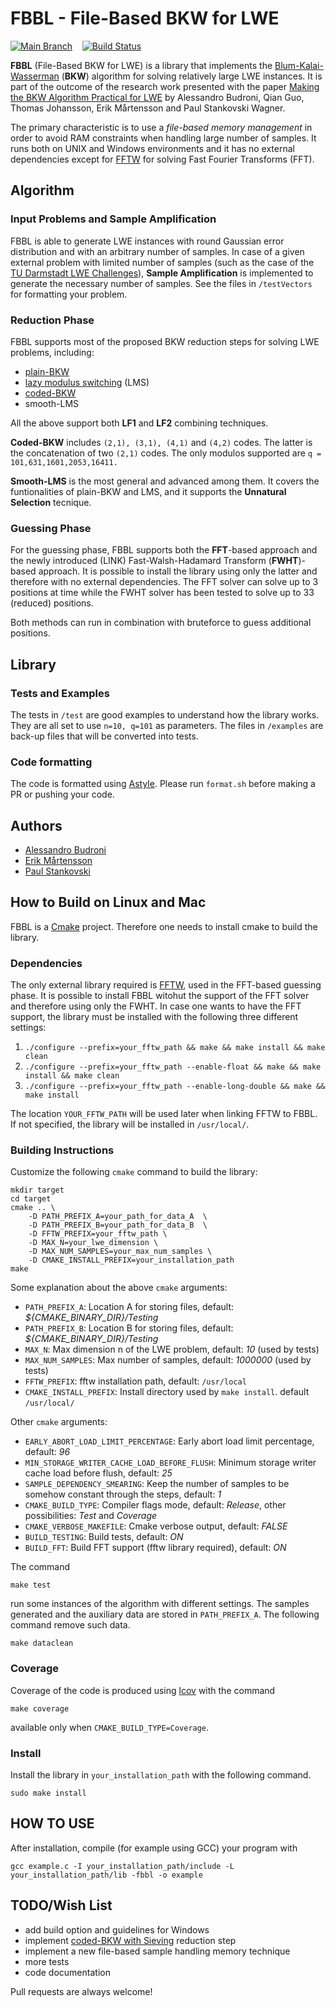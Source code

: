 




# FBBL - File-Based BKW for LWE 
[![Main Branch](https://img.shields.io/badge/-main:-gray.svg)](https://github.com/FBBL/fbbl/tree/main)&nbsp;&nbsp;&nbsp;&nbsp;[![Build Status](https://travis-ci.com/FBBL/fbbl.svg?token=xdMAmm6EEEu8xxxUqE6x&branch=master)](https://travis-ci.com/FBBL/fbbl)

**FBBL** (File-Based BKW for LWE) is a library that implements the [Blum-Kalai-Wasserman](https://arxiv.org/pdf/cs/0010022.pdf) (**BKW**) algorithm for solving relatively large LWE instances. It is part of the outcome of the research work presented with the paper [Making the BKW Algorithm Practical for LWE]() by Alessandro Budroni, Qian Guo, Thomas Johansson, Erik Mårtensson and Paul Stankovski Wagner.

The primary characteristic is to use a *file-based memory management* in order to avoid RAM constraints when handling large number of samples. It runs both on UNIX and Windows environments and it has no external dependencies except for [FFTW](http://fftw.org/) for solving Fast Fourier Transforms (FFT).

## Algorithm
### Input Problems and Sample Amplification

FBBL is able to generate LWE instances with round Gaussian error distribution and with an arbitrary number of samples. In case of a given external problem with limited number of samples (such as the case of the [TU Darmstadt LWE Challenges](https://www.latticechallenge.org/lwe_challenge/challenge.php)), **Sample Amplification** is implemented to generate the necessary number of samples. See the files in `/testVectors` for formatting your problem.

### Reduction Phase
FBBL supports most of the proposed BKW reduction steps for solving LWE problems, including:
- [plain-BKW](https://eprint.iacr.org/2012/636.pdf)
- [lazy modulus switching](https://eprint.iacr.org/2014/019.pdf) (LMS)
- [coded-BKW](https://eprint.iacr.org/2016/310.pdf)
- smooth-LMS

All the above support both **LF1** and **LF2** combining techniques.

**Coded-BKW** includes `(2,1), (3,1), (4,1)` and `(4,2)` codes. The latter is the concatenation of two `(2,1)` codes. The only modulos supported are `q = 101,631,1601,2053,16411.`

**Smooth-LMS** is the most general and advanced among them. It covers the funtionalities of plain-BKW and LMS, and it supports the **Unnatural Selection** tecnique. 

### Guessing Phase
For the guessing phase, FBBL supports both the **FFT**-based approach and the newly introduced (LINK) Fast-Walsh-Hadamard Transform (**FWHT**)-based approach. It is possible to install the library using only the latter and therefore with no external dependencies. The FFT solver can solve up to 3 positions at time while the FWHT solver has been tested to solve up to 33 (reduced) positions.

Both methods can run in combination with bruteforce to guess additional positions.

## Library
### Tests and Examples
The tests in `/test` are good examples to understand how the library works. They are all set to use `n=10, q=101` as parameters. The files in `/examples` are back-up files that will be converted into tests.

### Code formatting
The code is formatted using [Astyle](http://astyle.sourceforge.net/). Please run `format.sh` before making a PR or pushing your code.

## Authors
- [Alessandro Budroni](https://github.com/AlessandroBudroni)
- [Erik Mårtensson](https://github.com/ErikMaartensson)
- [Paul Stankovski](https://github.com/werekorren)


## How to Build on Linux and Mac

FBBL is a [Cmake](https://cmake.org/) project. Therefore one needs to install cmake to build the library.

### Dependencies

The only external library required is [FFTW](http://fftw.org/), used in the FFT-based guessing phase. It is possible to install FBBL witohut the support of the FFT solver and therefore using only the FWHT. In case one wants to have the FFT support, the library must be installed with the following three different settings:
1. `./configure --prefix=your_fftw_path && make && make install && make clean`
2. `./configure --prefix=your_fftw_path --enable-float && make && make install && make clean`
3. `./configure --prefix=your_fftw_path --enable-long-double && make && make install`

The location `YOUR_FFTW_PATH` will be used later when linking FFTW to FBBL. If not specified, the library will be installed in `/usr/local/`.

### Building Instructions

Customize the following `cmake` command to build the library:
```
mkdir target
cd target
cmake .. \
	-D PATH_PREFIX_A=your_path_for_data_A  \
	-D PATH_PREFIX_B=your_path_for_data_B  \
	-D FFTW_PREFIX=your_fftw_path \
	-D MAX_N=your_lwe_dimension \
	-D MAX_NUM_SAMPLES=your_max_num_samples \
	-D CMAKE_INSTALL_PREFIX=your_installation_path
make
```
Some explanation about the above `cmake` arguments:
- `PATH_PREFIX_A`: Location A for storing files, default: *${CMAKE_BINARY_DIR}/Testing*
- `PATH_PREFIX_B`: Location B for storing files, default: *${CMAKE_BINARY_DIR}/Testing*
- `MAX_N`: Max dimension n of the LWE problem, default: *10* (used by tests)
- `MAX_NUM_SAMPLES`: Max number of samples, default: *1000000*  (used by tests)
- `FFTW_PREFIX`: fftw installation path, default: `/usr/local`
- `CMAKE_INSTALL_PREFIX`: Install directory used by `make install`. default `/usr/local/`


Other `cmake` arguments:
- `EARLY_ABORT_LOAD_LIMIT_PERCENTAGE`: Early abort load limit percentage, default: *96*
- `MIN_STORAGE_WRITER_CACHE_LOAD_BEFORE_FLUSH`: Minimum storage writer cache load before flush, default: *25*
- `SAMPLE_DEPENDENCY_SMEARING`: Keep the number of samples to be somehow constant through the steps, default: *1*
- `CMAKE_BUILD_TYPE`: Compiler flags mode, default: *Release*, other possibilities: *Test* and *Coverage*
- `CMAKE_VERBOSE_MAKEFILE`: Cmake verbose output, default: *FALSE*
- `BUILD_TESTING`: Build tests, default: *ON*
- `BUILD_FFT`: Build FFT support (fftw library required), default: *ON*

The command 
```
make test
```
run some instances of the algorithm with different settings. The samples generated and the auxiliary data are stored in `PATH_PREFIX_A`. The following command remove such data.
```
make dataclean
```

### Coverage
Coverage of the code is produced using [lcov](http://ltp.sourceforge.net/coverage/lcov.php) with the command
```
make coverage
```
available only when `CMAKE_BUILD_TYPE=Coverage`.

### Install

Install the library in `your_installation_path` with the following command.
```
sudo make install
``` 

## HOW TO USE
After installation, compile (for example using GCC) your program with
```
gcc example.c -I your_installation_path/include -L your_installation_path/lib -fbbl -o example
```

## TODO/Wish List
- add build option and guidelines for Windows
- implement [coded-BKW with Sieving](https://link.springer.com/chapter/10.1007/978-3-319-70694-8_12) reduction step
- implement a new file-based sample handling memory technique
- more tests
- code documentation

Pull requests are always welcome!